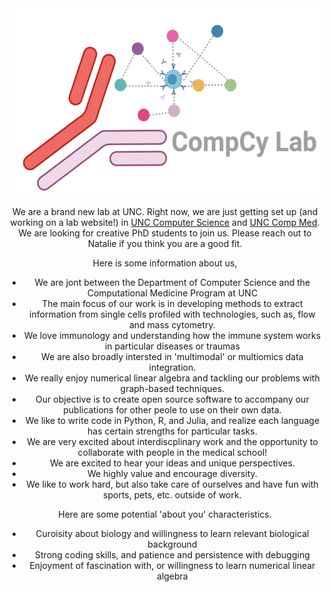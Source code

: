 

<center><img src="/CompCyPng.png" alt="grad1" width="500" height="300"></center> <center> 


We are a brand new lab at UNC. Right now, we are just getting set up (and working on a lab website!) in <a href="https://cs.unc.edu/"> UNC Computer Science</a> and <a href="https://www.med.unc.edu/compmed/"> UNC Comp Med</a>. We are looking for creative PhD students to join us. Please reach out to Natalie if you think you are a good fit. 

Here is some information about us,

* We are jont between the Department of Computer Science and the Computational Medicine Program at UNC
* The main focus of our work is in developing methods to extract information from single cells profiled with technologies, such as, flow and mass cytometry. 
* We love immunology and understanding how the immune system works in particular diseases or traumas
* We are also broadly intersted in 'multimodal' or multiomics data integration. 
* We really enjoy numerical linear algebra and tackling our problems with graph-based techniques. 
* Our objective is to create open source software to accompany our publications for other peole to use on their own data. 
* We like to write code in Python, R, and Julia, and realize each language has certain strengths for particular tasks. 
* We are very excited about interdiscplinary work and the opportunity to collaborate with people in the medical school!
* We are excited to hear your ideas and unique perspectives.
* We highly value and encourage diversity.  
* We like to work hard, but also take care of ourselves and have fun with sports, pets, etc. outside of work. 

Here are some potential 'about you' characteristics.

* Curoisity about biology and willingness to learn relevant biological background
* Strong coding skills, and patience and persistence with debugging
* Enjoyment of fascination with, or willingness to learn numerical linear algebra 

